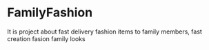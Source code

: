 # FamilyFashion

It is project about fast delivery fashion items to family members, fast creation fasion family looks
